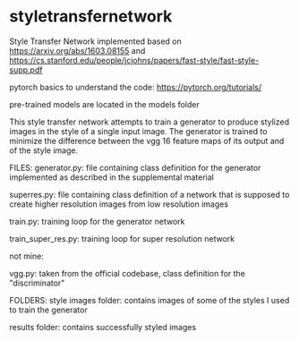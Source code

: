 # styletransfernetwork

Style Transfer Network implemented based on https://arxiv.org/abs/1603.08155 and https://cs.stanford.edu/people/jcjohns/papers/fast-style/fast-style-supp.pdf


pytorch basics to understand the code: https://pytorch.org/tutorials/


pre-trained models are located in the models folder


This style transfer network attempts to train a generator to produce stylized images in the style of a single input image. The generator is trained to minimize the difference between the vgg 16 feature maps of its output and of the style image.

FILES:
generator.py: file containing class definition for the generator implemented as described in the supplemental material

superres.py: file containing class definition of a network that is supposed to create higher resolution images from low resolution images

train.py: training loop for the generator network

train_super_res.py: training loop for super resolution network

not mine:

  vgg.py: taken from the official codebase, class definition for the "discriminator"

FOLDERS:
style images folder: contains images of some of the styles I used to train the generator

results folder: contains successfully styled images

